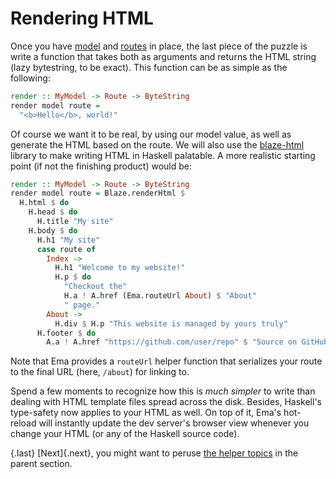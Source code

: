 # Rendering HTML

Once you have [model](guide/model.md) and [routes](guide/routes.md) in place, the last piece of the puzzle is write a function that takes both as arguments and returns the HTML string (lazy bytestring, to be exact). This function can be as simple as the following:

```haskell
render :: MyModel -> Route -> ByteString
render model route =
  "<b>Hello</b>, world!"
```

Of course we want it to be real, by using our model value, as well as generate the HTML based on the route. We will also use the [blaze-html](https://hackage.haskell.org/package/blaze-html) library to make writing HTML in Haskell palatable. A more realistic starting point (if not the finishing product) would be:

```haskell
render :: MyModel -> Route -> ByteString 
render model route = Blaze.renderHtml $ 
  H.html $ do 
    H.head $ do 
      H.title "My site"
    H.body $ do 
      H.h1 "My site"
      case route of 
        Index -> 
          H.h1 "Welcome to my website!"
          H.p $ do 
            "Checkout the"
            H.a ! A.href (Ema.routeUrl About) $ "About"
            " page."
        About ->
          H.div $ H.p "This website is managed by yours truly"
      H.footer $ do 
        A.a ! A.href "https://github.com/user/repo" $ "Source on GitHub"
```

Note that Ema provides a `routeUrl` helper function that serializes your route to the final URL (here, `/about`) for linking to.

Spend a few moments to recognize how this is *much simpler* to write than dealing with HTML template files spread across the disk. Besides, Haskell's type-safety now applies to your HTML as well. On top of it, Ema's hot-reload will instantly update the dev server's browser view whenever you change your HTML (or any of the Haskell source code).


{.last}
[Next]{.next}, you might want to peruse [the helper topics](guide.md) in the parent section.